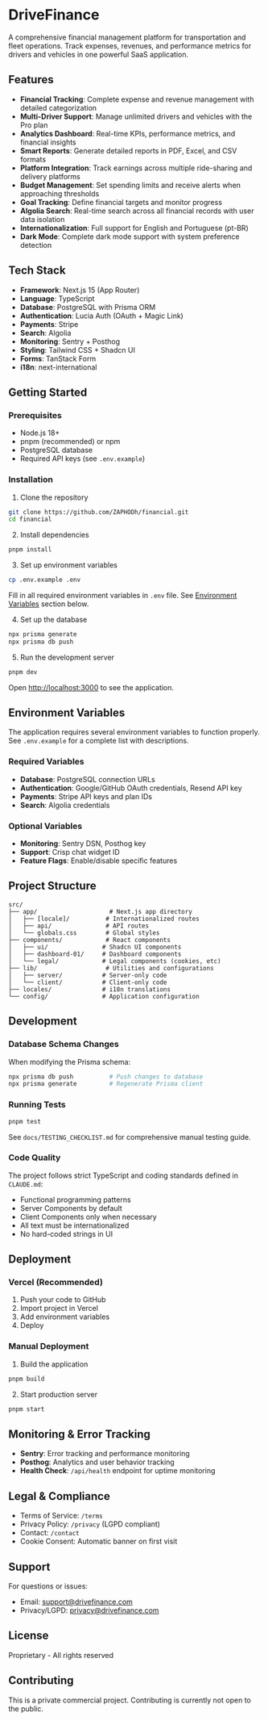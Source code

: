 # DriveFinance

A comprehensive financial management platform for transportation and fleet operations. Track expenses, revenues, and performance metrics for drivers and vehicles in one powerful SaaS application.

## Features

- **Financial Tracking**: Complete expense and revenue management with detailed categorization
- **Multi-Driver Support**: Manage unlimited drivers and vehicles with the Pro plan
- **Analytics Dashboard**: Real-time KPIs, performance metrics, and financial insights
- **Smart Reports**: Generate detailed reports in PDF, Excel, and CSV formats
- **Platform Integration**: Track earnings across multiple ride-sharing and delivery platforms
- **Budget Management**: Set spending limits and receive alerts when approaching thresholds
- **Goal Tracking**: Define financial targets and monitor progress
- **Algolia Search**: Real-time search across all financial records with user data isolation
- **Internationalization**: Full support for English and Portuguese (pt-BR)
- **Dark Mode**: Complete dark mode support with system preference detection

## Tech Stack

- **Framework**: Next.js 15 (App Router)
- **Language**: TypeScript
- **Database**: PostgreSQL with Prisma ORM
- **Authentication**: Lucia Auth (OAuth + Magic Link)
- **Payments**: Stripe
- **Search**: Algolia
- **Monitoring**: Sentry + Posthog
- **Styling**: Tailwind CSS + Shadcn UI
- **Forms**: TanStack Form
- **i18n**: next-international

## Getting Started

### Prerequisites

- Node.js 18+
- pnpm (recommended) or npm
- PostgreSQL database
- Required API keys (see `.env.example`)

### Installation

1. Clone the repository
```bash
git clone https://github.com/ZAPHODh/financial.git
cd financial
```

2. Install dependencies
```bash
pnpm install
```

3. Set up environment variables
```bash
cp .env.example .env
```

Fill in all required environment variables in `.env` file. See [Environment Variables](#environment-variables) section below.

4. Set up the database
```bash
npx prisma generate
npx prisma db push
```

5. Run the development server
```bash
pnpm dev
```

Open [http://localhost:3000](http://localhost:3000) to see the application.

## Environment Variables

The application requires several environment variables to function properly. See `.env.example` for a complete list with descriptions.

### Required Variables

- **Database**: PostgreSQL connection URLs
- **Authentication**: Google/GitHub OAuth credentials, Resend API key
- **Payments**: Stripe API keys and plan IDs
- **Search**: Algolia credentials

### Optional Variables

- **Monitoring**: Sentry DSN, Posthog key
- **Support**: Crisp chat widget ID
- **Feature Flags**: Enable/disable specific features

## Project Structure

```
src/
├── app/                    # Next.js app directory
│   ├── [locale]/          # Internationalized routes
│   ├── api/               # API routes
│   └── globals.css        # Global styles
├── components/            # React components
│   ├── ui/               # Shadcn UI components
│   ├── dashboard-01/     # Dashboard components
│   └── legal/            # Legal components (cookies, etc)
├── lib/                   # Utilities and configurations
│   ├── server/           # Server-only code
│   └── client/           # Client-only code
├── locales/              # i18n translations
└── config/               # Application configuration
```

## Development

### Database Schema Changes

When modifying the Prisma schema:

```bash
npx prisma db push          # Push changes to database
npx prisma generate         # Regenerate Prisma client
```

### Running Tests

```bash
pnpm test
```

See `docs/TESTING_CHECKLIST.md` for comprehensive manual testing guide.

### Code Quality

The project follows strict TypeScript and coding standards defined in `CLAUDE.md`:

- Functional programming patterns
- Server Components by default
- Client Components only when necessary
- All text must be internationalized
- No hard-coded strings in UI

## Deployment

### Vercel (Recommended)

1. Push your code to GitHub
2. Import project in Vercel
3. Add environment variables
4. Deploy

### Manual Deployment

1. Build the application
```bash
pnpm build
```

2. Start production server
```bash
pnpm start
```

## Monitoring & Error Tracking

- **Sentry**: Error tracking and performance monitoring
- **Posthog**: Analytics and user behavior tracking
- **Health Check**: `/api/health` endpoint for uptime monitoring

## Legal & Compliance

- Terms of Service: `/terms`
- Privacy Policy: `/privacy` (LGPD compliant)
- Contact: `/contact`
- Cookie Consent: Automatic banner on first visit

## Support

For questions or issues:
- Email: support@drivefinance.com
- Privacy/LGPD: privacy@drivefinance.com

## License

Proprietary - All rights reserved

## Contributing

This is a private commercial project. Contributing is currently not open to the public.
